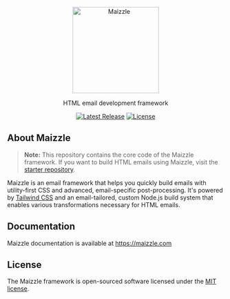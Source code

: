 <p align="center"><a href="https://maizzle.com" target="_blank"><img src="https://res.cloudinary.com/maizzle/image/upload/v1553710263/maizzle.svg" width="200" alt="Maizzle"></a></p>
<p align="center">HTML email development framework</p>
<p align="center">
<a href="https://npmjs.com/package/@maizzle/framework"><img src="https://img.shields.io/npm/v/@maizzle/framework.svg?style=flat-square" alt="Latest Release"></a>
<a href="https://npmjs.com/package/@maizzle/framework"><img src="https://img.shields.io/github/license/maizzle/framework.svg?color=289159&style=flat-square" alt="License"></a>
</p>

## About Maizzle

> **Note:** This repository contains the core code of the Maizzle framework. If you want to build HTML emails using Maizzle, visit the [starter repository](https://github.com/maizzle/maizzle).

Maizzle is an email framework that helps you quickly build emails with utility-first CSS and advanced, email-specific post-processing. It's powered by [Tailwind CSS](https://tailwindcss.com/) and an email-tailored, custom Node.js build system that enables various transformations necessary for HTML emails.

## Documentation

Maizzle documentation is available at https://maizzle.com

## License

The Maizzle framework is open-sourced software licensed under the [MIT license](https://opensource.org/licenses/MIT).

